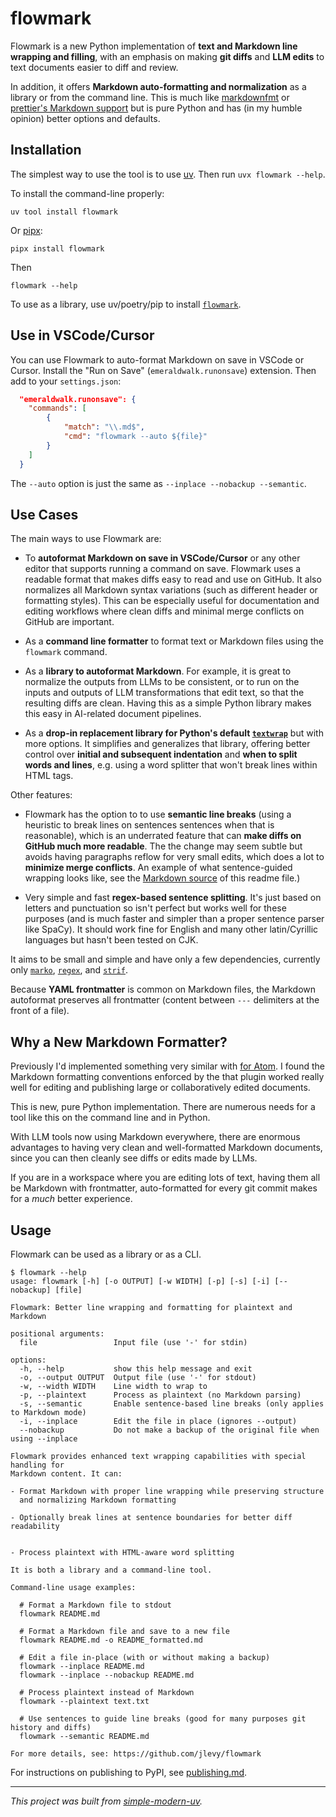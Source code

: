 # flowmark

Flowmark is a new Python implementation of **text and Markdown line wrapping and
filling**, with an emphasis on making **git diffs** and **LLM edits** to text documents
easier to diff and review.

In addition, it offers **Markdown auto-formatting and normalization** as a library or
from the command line.
This is much like [markdownfmt](https://github.com/shurcooL/markdownfmt) or
[prettier's Markdown support](https://prettier.io/blog/2017/11/07/1.8.0) but is pure
Python and has (in my humble opinion) better options and defaults.

## Installation

The simplest way to use the tool is to use [uv](https://github.com/astral-sh/uv).
Then run `uvx flowmark --help`.

To install the command-line properly:

```shell
uv tool install flowmark
```

Or [pipx](https://github.com/pypa/pipx):

```shell
pipx install flowmark
```

Then

```
flowmark --help
```

To use as a library, use uv/poetry/pip to install
[`flowmark`](https://pypi.org/project/flowmark/).

## Use in VSCode/Cursor

You can use Flowmark to auto-format Markdown on save in VSCode or Cursor.
Install the "Run on Save" (`emeraldwalk.runonsave`) extension.
Then add to your `settings.json`:

```json
  "emeraldwalk.runonsave": {
    "commands": [
        {
            "match": "\\.md$",
            "cmd": "flowmark --auto ${file}"
        }
    ]
  }
```

The `--auto` option is just the same as `--inplace --nobackup --semantic`.

## Use Cases

The main ways to use Flowmark are:

- To **autoformat Markdown on save in VSCode/Cursor** or any other editor that supports
  running a command on save.
  Flowmark uses a readable format that makes diffs easy to read and use on GitHub.
  It also normalizes all Markdown syntax variations (such as different header or
  formatting styles). This can be especially useful for documentation and editing
  workflows where clean diffs and minimal merge conflicts on GitHub are important.

- As a **command line formatter** to format text or Markdown files using the `flowmark`
  command.

- As a **library to autoformat Markdown**. For example, it is great to normalize the
  outputs from LLMs to be consistent, or to run on the inputs and outputs of LLM
  transformations that edit text, so that the resulting diffs are clean.
  Having this as a simple Python library makes this easy in AI-related document
  pipelines.

- As a **drop-in replacement library for Python's default
  [`textwrap`](https://docs.python.org/3/library/textwrap.html)** but with more options.
  It simplifies and generalizes that library, offering better control over **initial and
  subsequent indentation** and **when to split words and lines**, e.g. using a word
  splitter that won't break lines within HTML tags.

Other features:

- Flowmark has the option to to use **semantic line breaks** (using a heuristic to break
  lines on sentences sentences when that is reasonable), which is an underrated feature
  that can **make diffs on GitHub much more readable**. The the change may seem subtle
  but avoids having paragraphs reflow for very small edits, which does a lot to
  **minimize merge conflicts**. An example of what sentence-guided wrapping looks like,
  see the
  [Markdown source](https://github.com/jlevy/flowmark/blob/main/README.md?plain=1) of
  this readme file.)

- Very simple and fast **regex-based sentence splitting**. It's just based on letters
  and punctuation so isn't perfect but works well for these purposes (and is much faster
  and simpler than a proper sentence parser like SpaCy).
  It should work fine for English and many other latin/Cyrillic languages but hasn't
  been tested on CJK.

It aims to be small and simple and have only a few dependencies, currently only
[`marko`](https://github.com/frostming/marko),
[`regex`](https://pypi.org/project/regex/), and
[`strif`](https://github.com/jlevy/strif).

Because **YAML frontmatter** is common on Markdown files, the Markdown autoformat
preserves all frontmatter (content between `---` delimiters at the front of a file).

## Why a New Markdown Formatter?

Previously I'd implemented something very similar with
[for Atom](https://github.com/jlevy/atom-flowmark).
I found the Markdown formatting conventions enforced by the that plugin worked really
well for editing and publishing large or collaboratively edited documents.

This is new, pure Python implementation.
There are numerous needs for a tool like this on the command line and in Python.

With LLM tools now using Markdown everywhere, there are enormous advantages to having
very clean and well-formatted Markdown documents, since you can then cleanly see diffs
or edits made by LLMs.

If you are in a workspace where you are editing lots of text, having them all be
Markdown with frontmatter, auto-formatted for every git commit makes for a *much* better
experience.

## Usage

Flowmark can be used as a library or as a CLI.

```
$ flowmark --help
usage: flowmark [-h] [-o OUTPUT] [-w WIDTH] [-p] [-s] [-i] [--nobackup] [file]

Flowmark: Better line wrapping and formatting for plaintext and Markdown

positional arguments:
  file                 Input file (use '-' for stdin)

options:
  -h, --help           show this help message and exit
  -o, --output OUTPUT  Output file (use '-' for stdout)
  -w, --width WIDTH    Line width to wrap to
  -p, --plaintext      Process as plaintext (no Markdown parsing)
  -s, --semantic       Enable sentence-based line breaks (only applies to Markdown mode)
  -i, --inplace        Edit the file in place (ignores --output)
  --nobackup           Do not make a backup of the original file when using --inplace

Flowmark provides enhanced text wrapping capabilities with special handling for
Markdown content. It can:

- Format Markdown with proper line wrapping while preserving structure
  and normalizing Markdown formatting

- Optionally break lines at sentence boundaries for better diff readability


- Process plaintext with HTML-aware word splitting

It is both a library and a command-line tool.

Command-line usage examples:

  # Format a Markdown file to stdout
  flowmark README.md

  # Format a Markdown file and save to a new file
  flowmark README.md -o README_formatted.md

  # Edit a file in-place (with or without making a backup)
  flowmark --inplace README.md
  flowmark --inplace --nobackup README.md

  # Process plaintext instead of Markdown
  flowmark --plaintext text.txt

  # Use sentences to guide line breaks (good for many purposes git history and diffs)
  flowmark --semantic README.md

For more details, see: https://github.com/jlevy/flowmark
```

For instructions on publishing to PyPI, see [publishing.md](publishing.md).

* * *

*This project was built from
[simple-modern-uv](https://github.com/jlevy/simple-modern-uv).*
